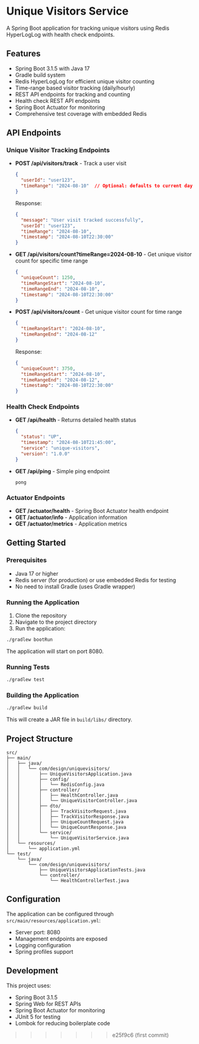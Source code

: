 # Unique Visitors Service

A Spring Boot application for tracking unique visitors using Redis HyperLogLog with health check endpoints.

## Features

- Spring Boot 3.1.5 with Java 17
- Gradle build system
- Redis HyperLogLog for efficient unique visitor counting
- Time-range based visitor tracking (daily/hourly)
- REST API endpoints for tracking and counting
- Health check REST API endpoints
- Spring Boot Actuator for monitoring
- Comprehensive test coverage with embedded Redis

## API Endpoints

### Unique Visitor Tracking Endpoints

- **POST /api/visitors/track** - Track a user visit
  ```json
  {
    "userId": "user123",
    "timeRange": "2024-08-10"  // Optional: defaults to current day
  }
  ```
  Response:
  ```json
  {
    "message": "User visit tracked successfully",
    "userId": "user123",
    "timeRange": "2024-08-10",
    "timestamp": "2024-08-10T22:30:00"
  }
  ```

- **GET /api/visitors/count?timeRange=2024-08-10** - Get unique visitor count for specific time range
  ```json
  {
    "uniqueCount": 1250,
    "timeRangeStart": "2024-08-10",
    "timeRangeEnd": "2024-08-10",
    "timestamp": "2024-08-10T22:30:00"
  }
  ```

- **POST /api/visitors/count** - Get unique visitor count for time range
  ```json
  {
    "timeRangeStart": "2024-08-10",
    "timeRangeEnd": "2024-08-12"
  }
  ```
  Response:
  ```json
  {
    "uniqueCount": 3750,
    "timeRangeStart": "2024-08-10",
    "timeRangeEnd": "2024-08-12",
    "timestamp": "2024-08-10T22:30:00"
  }
  ```

### Health Check Endpoints

- **GET /api/health** - Returns detailed health status
  ```json
  {
    "status": "UP",
    "timestamp": "2024-08-10T21:45:00",
    "service": "unique-visitors",
    "version": "1.0.0"
  }
  ```

- **GET /api/ping** - Simple ping endpoint
  ```
  pong
  ```

### Actuator Endpoints

- **GET /actuator/health** - Spring Boot Actuator health endpoint
- **GET /actuator/info** - Application information
- **GET /actuator/metrics** - Application metrics

## Getting Started

### Prerequisites

- Java 17 or higher
- Redis server (for production) or use embedded Redis for testing
- No need to install Gradle (uses Gradle wrapper)

### Running the Application

1. Clone the repository
2. Navigate to the project directory
3. Run the application:

```bash
./gradlew bootRun
```

The application will start on port 8080.

### Running Tests

```bash
./gradlew test
```

### Building the Application

```bash
./gradlew build
```

This will create a JAR file in `build/libs/` directory.

## Project Structure

```
src/
├── main/
│   ├── java/
│   │   └── com/design/uniquevisitors/
│   │       ├── UniqueVisitorsApplication.java
│   │       ├── config/
│   │       │   └── RedisConfig.java
│   │       ├── controller/
│   │       │   ├── HealthController.java
│   │       │   └── UniqueVisitorController.java
│   │       ├── dto/
│   │       │   ├── TrackVisitorRequest.java
│   │       │   ├── TrackVisitorResponse.java
│   │       │   ├── UniqueCountRequest.java
│   │       │   └── UniqueCountResponse.java
│   │       └── service/
│   │           └── UniqueVisitorService.java
│   └── resources/
│       └── application.yml
└── test/
    └── java/
        └── com/design/uniquevisitors/
            ├── UniqueVisitorsApplicationTests.java
            └── controller/
                └── HealthControllerTest.java
```

## Configuration

The application can be configured through `src/main/resources/application.yml`:

- Server port: 8080
- Management endpoints are exposed
- Logging configuration
- Spring profiles support

## Development

This project uses:
- Spring Boot 3.1.5
- Spring Web for REST APIs
- Spring Boot Actuator for monitoring
- JUnit 5 for testing
- Lombok for reducing boilerplate code
>>>>>>> e25f9c6 (first commit)
